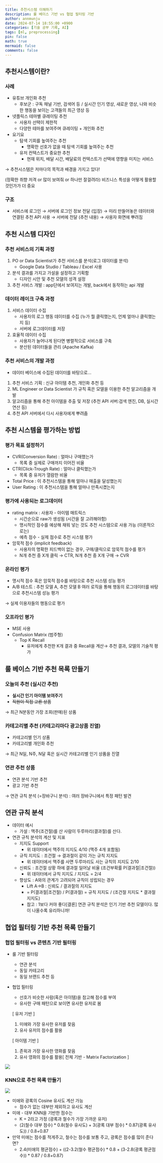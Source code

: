 ```yaml
---
title: 추천시스템 이해하기
description: 룰 베이스 기반 vs 협업 필터링 기반
author: annmunju
date: 2024-07-14 18:55:00 +0900
categories: [기술 공부 기록, AI]
tags: [ml, preprocessing]
pin: false
math: true
mermaid: false
comments: false
---
```


## 추천시스템이란?

### 사례

- 유튜브 개인화 추천
    - 후보군 : 구독 채널 기반, 검색어 등 / 실시간 인기 영상, 새로운 영상, 나와 비슷한 행동을 보이는 고객들의 최근 영상 등
- 넷플릭스 테마별 큐레이팅 추천
    - 사용자 선택이 제한적
    - 다양한 테마를 보여주며 큐레이팅 + 개인화 추천
- 요기요
    - 탐색 기회를 높여주는 추천
        - 명확한 선호가 없을 때 탐색 기회를 높여주는 추천
    - 유저 컨텍스트가 중요한 추천
        - 현재 위치, 배달 시간, 배달료의 컨텍스트가 선택에 영향을 미치는 서비스

→ 추천시스템은 저마다의 목적과 배경을 가지고 있다!

(정확한 취향 저격 or 많이 보여줘 or 하나만 잘걸려라) 비즈니스 특성을 어떻게 활용할 것인가가 더 중요

### 구조

- 서비스에 로그인 → 서버에 로그인 정보 전달 (입장) → 미리 만들어놓은 데이터와 연결된 추천 API 사용 → 서버에 전달 (추천 내용) → 사용자 화면에 뿌려짐

## 추천 시스템 디자인

### 추천 서비스의 기획 과정

1. PO or Data Scientist가 추천 서비스를 분석(로그 데이터를 분석)
    - Google Data Studio / Tableau / Excel 사용
2. 분석 결과를 가지고 가설을 설정하고 기획함
    - 디자인 시안 및 추천 모델의 성격 설정
3. 추천 서비스 개발 : app단에서 보여지는 개발, back에서 동작하는 api 개발

### 데이터 레이크 구축 과정

1. 서비스 데이터 수집
    - 사용자의 로그 행동 데이터를 수집 (누가 뭘 클릭했는지, 언제 얼마나 클릭했는지 등)
    - 서버에 로그데이터를 저장
2. 효율적 데이터 수집
    - 사용자가 늘어나게 된다면 병렬적으로 서비스를 구축
    - 분산된 데이터들을 관리 (Apache Kafka)

### 추천 서비스의 개발 과정

- 데이터 베이스에 수집된 데이터를 바탕으로…

1. 추천 서비스 기획 : 신규 아이템 추천, 개인화 추천 등
2. ML Engineer or Data Scientist 가 규칙 혹은 모델을 이용한 추천 알고리즘을 개발
3. 알고리즘을 통해 추천 아이템을 추출 및 저장 (추천 API 서버:검색 엔진, DB, 실시간 연산 등)
4. 추천 API 서버에서 다시 사용자에게 뿌려줌

## 추천 시스템을 평가하는 방법

### 평가 목표 설정하기

- CVR(Conversion Rate) : 얼마나 구매했는가
    - 목록 중 실제로 구매까지 이어진 비율
- CTR(Click-Trough Rate) : 얼마나 클릭했는가
    - 목록 중 유저가 열람한 비율
- Total Price : 이 추천시스템을 통해 얼마나 매출을 달성했는지
- User Rating : 이 추천시스템을 통해 얼마나 만족시켰는지

### 평가에 사용되는 로그데이터

- rating matrix : 사용자 - 아이템 매트릭스
    - 시간순으로 raw가 생성됨 (시간을 잘 고려해야함)
    - 명시적인 점수를 예상해 채워 넣는 것도 추천 시스템으로 사용 가능 (이론적으로는)
    - 예측 점수 - 실제 점수로 추천 시스템 평가
- 암묵적 점수 (implicit feedback)
    - 사용자의 명확한 피드백이 없는 경우, 구매/클릭으로 암묵적 점수를 평가
    - N개 추천 중 X개 클릭 → CTR, N개 추천 중 X개 구매 → CVR

### 온라인 평가

- 명시적 점수 혹은 암묵적 점수를 바탕으로 추천 시스템 성능 평가
- A/B 테스트 : 추천 모델 A, 추천 모델 B 여러 로직을 통해 행동의 로그데이터를 바탕으로 추천시스템 성능 평가

→ 실제 이용자들의 행동으로 평가

### 오프라인 평가

- MSE 사용
- Confusion Matrix (범주형)
    - Top K Recall
        - 유저에게 추천한 K개 결과 중 Recall을 계산→ 추천 결과, 모델의 기술적 평가

## 룰 베이스 기반 추천 목록 만들기

### 오늘의 추천 (실시간 추천)

- **실시간 인기 아이템 보여주기**
- ~~직원이 직접 고른 상품~~

→ 최근 N분동안 가장 조회(판매)된 상품

### 카테고리별 추천 (카테고리마다 광고상품 진열)

- 카테고리별 인기 상품
- 카테고리별 개인화 추천

→ 최근 N일, N주, N달 혹은 실시간 카테고리별 인기 상품을 진열

### 연관 추천 상품

- 연관 분석 기반 추천
- 광고 기반 추천

→ 연관 규칙 분석 (=장바구니 분석) : 여러 장바구니에서 특정 패턴 발견

## 연관 규칙 분석

- 데이터 예시
    - 가설 : 맥주(조건절)를 산 사람이 두루마리(결과절)를 산다.
- 연관 규칙 분석의 계산 및 지표
    - 지지도 Support
        - 위 데이터에서 맥주의 지지도 4/10 (맥주 4개 포함됨)
    - 규칙 지지도 : 조건절 → 결과절이 같이 가는 규칙 지지도
        - 위 데이터에서 맥주를 사면 두루마리도 사는 규칙의 지지도 2/10
    - 신뢰도 : 조건절 상황 하에 결과절 일어날 비율 (조건부확률 P(결과절|조건절))
        - 위 데이터에서 규칙 지지도 / 지지도 = 2/4
    - 향상도 : A와의 관계가 고려되어 규칙이 성립되는 경우
        - Lift A→B : 신뢰도 / 결과절의 지지도
        - = P(결과절|조건절) / P(결과절) = 규칙 지지도 / (조건절 지지도 * 결과절 지지도)
        - 참고 : 1보다 커야 좋다[결론] 연관 규칙 분석은 인기 기반 추천 모델이다. 많이 나올수록 유리하니까!

## 협업 필터링 기반 추천 목록 만들기

### 협업 필터링 vs 콘텐츠 기반 필터링

- 룰 기반 필터링
    - 연관 분석
    - 동일 카테고리
    - 동일 브랜드 추천 등
- 협업 필터링
    
    - 선호가 비슷한 사람(혹은 아이템)을 참고해 점수를 부여
    - 유사한 구매 패턴으로 보이면 유사한 유저로 봄
    
    [ 유저 기반 ]  
    
    1. 미애와 가장 유사한 유저를 찾음
    2. 유사 유저의 점수를 활용
    
    [ 아이템 기반 ]
    1. 존윅과 가장 유사한 영화를 찾음
    2. 유사 영화의 점수를 활용[ 전체 기반 - Matrix Factorization ]

![](https://blog.kakaocdn.net/dn/78Qwr/btssfWjfbQL/9AyVnxhdX9KLDAtxj0i010/img.png)

### KNN으로 추천 목록 만들기

![](https://blog.kakaocdn.net/dn/37slp/btsshqw7mtx/eVNXV0Pri9vjmCKECOuRP1/img.png)

- 미애와 광록의 Cosine 유사도 계산 가능
    - 점수가 없는 대부만 제외하고 유사도 계산
- 미애 - 대부 KNN을 기반한 점수는
    - K = 2라고 가정 (광록과 철수가 가장 가까운 유저)
    - (2(철수 대부 점수) * 0.8(철수 유사도) + 3(광록 대부 점수) * 0.87(광록 유사도)) / 0.8+0.87
- 만약 미애는 점수를 적게주고, 철수는 점수를 보통 주고, 광록은 점수를 많이 준다면?
    - 2.4(미애의 평균점수) + ((2-3.2(철수 평균점수) * 0.8 + (3-2.8(광록 평균점수)) * 0.87 / 0.8+0.87)
